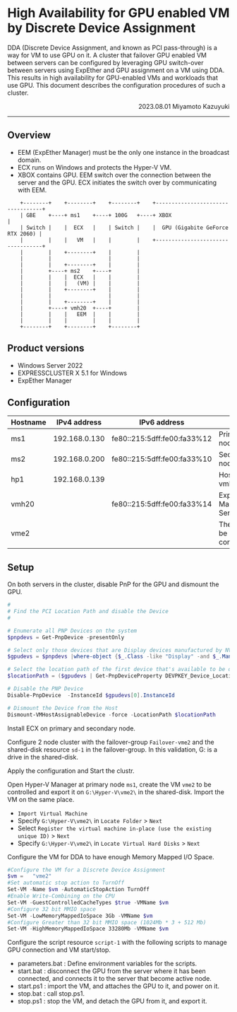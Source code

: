 # High Availability for GPU enabled VM by Discrete Device Assignment

<!--
現下 VM で GPU を使う方法に DDA (Discrete Device Assignment 所謂 PCI pass through) がある。
ExpEther による GPU のサーバー間付替えと、DDA による VM の GPU 有効化とを使用し、サーバー間で GPU 付きの VM をフェイルオーバーさせるクラスタを構成する。
これにより、GPU 付き VM 及び GPU を使うワークロードの高可用性が実現される。
このドキュメントは、その構成、設定手順を示す。
-->

DDA (Discrete Device Assignment, and known as PCI pass-through) is a way for VM to use GPU on it.
A cluster that failover GPU enabled VM between servers can be configured by leveraging GPU switch-over between servers using ExpEther and GPU assignment on a VM using DDA.
This results in high availability for GPU-enabled VMs and workloads that use GPU.
This document describes the configuration procedures of such a cluster.

<div align=right>2023.08.01 Miyamoto Kazuyuki</div>

----

## Overview

- EEM (ExpEther Manager) must be the only one instance in the broadcast domain.
- ECX runs on Windows and protects the Hyper-V VM.
- XBOX contains GPU. EEM switch over the connection between the server and the GPU. ECX initiates the switch over by communicating with EEM. 

```
	+--------+    +--------+    +--------+    +----------------------------------+
	| GBE    +----+ ms1    +----+ 100G   +----+ XBOX                             |
	| Switch |    |  ECX   |    | Switch |    |  GPU (Gigabite GeForce RTX 2060) |
	|        |    |   VM   |    |        |    +----------------------------------+  
	|        |    +--------+    |        |    
	|        |                  |        |
	|        |    +--------+    |        |
	|        +----+ ms2    +----+        |
	|        |    |  ECX   |    |        |
	|        |    |   (VM) |    |        |
	|        |    +--------+    |        |
	|        |                  |        |
	|        |    +--------+    |        |
	|        +----+ vmh20  +----+        |
	|        |    |   EEM  |    |        |
	|        |    |        |    |        |
	+--------+    +--------+    +--------+
```
## Product versions

- Windows Server 2022
- EXPRESSCLUSTER X 5.1 for Windows
- ExpEther Manager

## Configuration

| Hostname	| IPv4 address  | IPv6 address                  | Role
|-- 		|--		|--                             |--
| ms1   	| 192.168.0.130	| fe80::215:5dff:fe00:fa33%12   | Primary node
| ms2   	| 192.168.0.200	| fe80::215:5dff:fe00:fa33%10   | Secondary node
| hp1   	| 192.168.0.139 |                               | Hosting vmh20
| vmh20 	|               | fe80::215:5dff:fe00:fa33%14   | ExpEther Manager Server
| vme2  	|               |                               | The VM to be controlled

## Setup

On both servers in the cluster, disable PnP for the GPU and dismount the GPU.

```powershell
#
# Find the PCI Location Path and disable the Device
#

# Enumerate all PNP Devices on the system
$pnpdevs = Get-PnpDevice -presentOnly

# Select only those devices that are Display devices manufactured by NVIDIA for example
$gpudevs = $pnpdevs |where-object {$_.Class -like "Display" -and $_.Manufacturer -like "NVIDIA"}

# Select the location path of the first device that's available to be dismounted by the host.
$locationPath = ($gpudevs | Get-PnpDeviceProperty DEVPKEY_Device_LocationPaths).data[0]

# Disable the PNP Device
Disable-PnpDevice  -InstanceId $gpudevs[0].InstanceId

# Dismount the Device from the Host
Dismount-VMHostAssignableDevice -force -LocationPath $locationPath
```

Install ECX on primary and secondary node.

Configure 2 node cluster with the failover-group `Failover-vme2` and the shared-disk resource `sd-1` in the failover-group. In this validation, G: is a drive in the shared-disk.

Apply the configuration and Start the clustr.

Open Hyper-V Manager at primary node `ms1`, create the VM `vme2` to be controlled and export it on `G:\Hyper-V\vme2\` in the shared-disk. Import the VM on the same place.
- `Import Virtual Machine`
- Specify `G:\Hyper-V\vme2\` in `Locate Folder` > `Next`
- Select `Register the virtual machine in-place (use the existing unique ID)` > `Next`
- Specify `G:\Hyper-V\vme2\` in `Locate Virtual Hard Disks` > `Next`

Configure the VM for DDA to have enough Memory Mapped I/O Space.

```powershell
#Configure the VM for a Discrete Device Assignment
$vm = 	"vme2"
#Set automatic stop action to TurnOff
Set-VM -Name $vm -AutomaticStopAction TurnOff
#Enable Write-Combining on the CPU
Set-VM -GuestControlledCacheTypes $true -VMName $vm
#Configure 32 bit MMIO space
Set-VM -LowMemoryMappedIoSpace 3Gb -VMName $vm
#Configure Greater than 32 bit MMIO space (1024Mb * 3 + 512 Mb)
Set-VM -HighMemoryMappedIoSpace 33280Mb -VMName $vm
```

Configure the script resource `script-1` with the following scripts to manage GPU connection and VM start/stop.

- parameters.bat : Define environment variables for the scripts.
- start.bat : disconnect the GPU from the server where it has been connected, and connects it to the server that become active node.
- start.ps1 : import the VM, and attaches the GPU to it, and power on it.
- stop.bat : call stop.ps1.
- stop.ps1 : stop the VM, and detach the GPU from it, and export it.